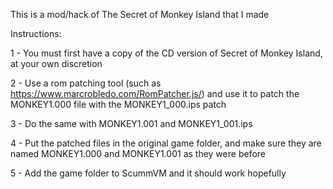 This is a mod/hack of The Secret of Monkey Island that I made

Instructions:

1 - You must first have a copy of the CD version of Secret of Monkey Island, at your own discretion

2 - Use a rom patching tool (such as https://www.marcrobledo.com/RomPatcher.js/) and use it to patch the MONKEY1.000 file with the MONKEY1_000.ips patch

3 - Do the same with MONKEY1.001 and MONKEY1_001.ips

4 - Put the patched files in the original game folder, and make sure they are named MONKEY1.000 and MONKEY1.001 as they were before

5 - Add the game folder to ScummVM and it should work hopefully